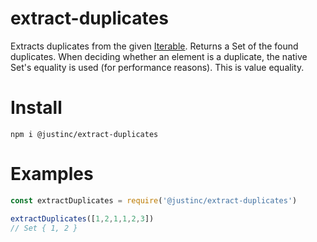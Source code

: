 # extract-duplicates

Extracts duplicates from the given [Iterable](https://developer.mozilla.org/en/docs/Web/JavaScript/Guide/Iterators_and_Generators). Returns a Set of the found duplicates. When deciding whether an element is a duplicate, the native Set's equality is used (for performance reasons). This is value equality.

# Install

`npm i @justinc/extract-duplicates`

# Examples

```js
const extractDuplicates = require('@justinc/extract-duplicates')

extractDuplicates([1,2,1,1,2,3])
// Set { 1, 2 }
```

